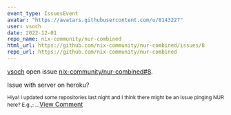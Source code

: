 ```yaml
---
event_type: IssuesEvent
avatar: "https://avatars.githubusercontent.com/u/814322?"
user: vsoch
date: 2022-12-01
repo_name: nix-community/nur-combined
html_url: https://github.com/nix-community/nur-combined/issues/8
repo_url: https://github.com/nix-community/nur-combined
---
```


<a href='https://github.com/vsoch' target='_blank'>vsoch</a> open issue <a href='https://github.com/nix-community/nur-combined/issues/8' target='_blank'>nix-community/nur-combined#8</a>.

<p>Issue with server on heroku?</p><small>Hiya! I updated some repositories last night and I think there might be an issue pinging NUR here? E.g.,:...</small><a href='https://github.com/nix-community/nur-combined/issues/8' target='_blank'>View Comment</a>